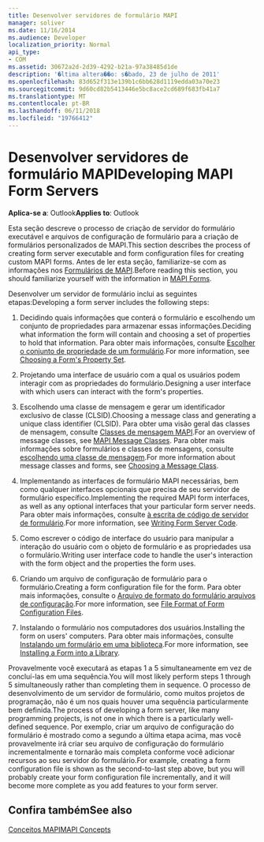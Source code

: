 ```yaml
---
title: Desenvolver servidores de formulário MAPI
manager: soliver
ms.date: 11/16/2014
ms.audience: Developer
localization_priority: Normal
api_type:
- COM
ms.assetid: 30672a2d-2d39-4292-b21a-97a38485d1de
description: '�ltima altera��o: s�bado, 23 de julho de 2011'
ms.openlocfilehash: 83d652f313e139b1c6bb628d1119edda03a70e23
ms.sourcegitcommit: 9d60cd82b5413446e5bc8ace2cd689f683fb41a7
ms.translationtype: MT
ms.contentlocale: pt-BR
ms.lasthandoff: 06/11/2018
ms.locfileid: "19766412"
---
```

# <a name="developing-mapi-form-servers"></a><span data-ttu-id="dc501-103">Desenvolver servidores de formulário MAPI</span><span class="sxs-lookup"><span data-stu-id="dc501-103">Developing MAPI Form Servers</span></span>

  
  
<span data-ttu-id="dc501-104">**Aplica-se a**: Outlook</span><span class="sxs-lookup"><span data-stu-id="dc501-104">**Applies to**: Outlook</span></span> 
  
<span data-ttu-id="dc501-105">Esta seção descreve o processo de criação de servidor do formulário executável e arquivos de configuração de formulário para a criação de formulários personalizados de MAPI.</span><span class="sxs-lookup"><span data-stu-id="dc501-105">This section describes the process of creating form server executable and form configuration files for creating custom MAPI forms.</span></span> <span data-ttu-id="dc501-106">Antes de ler esta seção, familiarize-se com as informações nos [Formulários de MAPI](mapi-forms.md).</span><span class="sxs-lookup"><span data-stu-id="dc501-106">Before reading this section, you should familiarize yourself with the information in [MAPI Forms](mapi-forms.md).</span></span>
  
<span data-ttu-id="dc501-107">Desenvolver um servidor de formulário inclui as seguintes etapas:</span><span class="sxs-lookup"><span data-stu-id="dc501-107">Developing a form server includes the following steps:</span></span>
  
1. <span data-ttu-id="dc501-108">Decidindo quais informações que conterá o formulário e escolhendo um conjunto de propriedades para armazenar essas informações.</span><span class="sxs-lookup"><span data-stu-id="dc501-108">Deciding what information the form will contain and choosing a set of properties to hold that information.</span></span> <span data-ttu-id="dc501-109">Para obter mais informações, consulte [Escolher o conjunto de propriedade de um formulário](choosing-a-form-s-property-set.md).</span><span class="sxs-lookup"><span data-stu-id="dc501-109">For more information, see [Choosing a Form's Property Set](choosing-a-form-s-property-set.md).</span></span>
    
2. <span data-ttu-id="dc501-110">Projetando uma interface de usuário com a qual os usuários podem interagir com as propriedades do formulário.</span><span class="sxs-lookup"><span data-stu-id="dc501-110">Designing a user interface with which users can interact with the form's properties.</span></span>
    
3. <span data-ttu-id="dc501-111">Escolhendo uma classe de mensagem e gerar um identificador exclusivo de classe (CLSID).</span><span class="sxs-lookup"><span data-stu-id="dc501-111">Choosing a message class and generating a unique class identifier (CLSID).</span></span> <span data-ttu-id="dc501-112">Para obter uma visão geral das classes de mensagem, consulte [Classes de mensagem MAPI](mapi-message-classes.md).</span><span class="sxs-lookup"><span data-stu-id="dc501-112">For an overview of message classes, see [MAPI Message Classes](mapi-message-classes.md).</span></span> <span data-ttu-id="dc501-113">Para obter mais informações sobre formulários e classes de mensagens, consulte [escolhendo uma classe de mensagem](choosing-a-message-class.md).</span><span class="sxs-lookup"><span data-stu-id="dc501-113">For more information about message classes and forms, see [Choosing a Message Class](choosing-a-message-class.md).</span></span>
    
4. <span data-ttu-id="dc501-114">Implementando as interfaces de formulário MAPI necessárias, bem como qualquer interfaces opcionais que precisa de seu servidor de formulário específico.</span><span class="sxs-lookup"><span data-stu-id="dc501-114">Implementing the required MAPI form interfaces, as well as any optional interfaces that your particular form server needs.</span></span> <span data-ttu-id="dc501-115">Para obter mais informações, consulte [à escrita de código de servidor de formulário](writing-form-server-code.md).</span><span class="sxs-lookup"><span data-stu-id="dc501-115">For more information, see [Writing Form Server Code](writing-form-server-code.md).</span></span> 
    
5. <span data-ttu-id="dc501-116">Como escrever o código de interface do usuário para manipular a interação do usuário com o objeto de formulário e as propriedades usa o formulário.</span><span class="sxs-lookup"><span data-stu-id="dc501-116">Writing user interface code to handle the user's interaction with the form object and the properties the form uses.</span></span>
    
6. <span data-ttu-id="dc501-117">Criando um arquivo de configuração de formulário para o formulário.</span><span class="sxs-lookup"><span data-stu-id="dc501-117">Creating a form configuration file for the form.</span></span> <span data-ttu-id="dc501-118">Para obter mais informações, consulte o [Arquivo de formato do formulário arquivos de configuração](file-format-of-form-configuration-files.md).</span><span class="sxs-lookup"><span data-stu-id="dc501-118">For more information, see [File Format of Form Configuration Files](file-format-of-form-configuration-files.md).</span></span>
    
7. <span data-ttu-id="dc501-119">Instalando o formulário nos computadores dos usuários.</span><span class="sxs-lookup"><span data-stu-id="dc501-119">Installing the form on users' computers.</span></span> <span data-ttu-id="dc501-120">Para obter mais informações, consulte [Instalando um formulário em uma biblioteca](installing-a-form-into-a-library.md).</span><span class="sxs-lookup"><span data-stu-id="dc501-120">For more information, see [Installing a Form into a Library](installing-a-form-into-a-library.md).</span></span>
    
<span data-ttu-id="dc501-121">Provavelmente você executará as etapas 1 a 5 simultaneamente em vez de concluí-las em uma sequência.</span><span class="sxs-lookup"><span data-stu-id="dc501-121">You will most likely perform steps 1 through 5 simultaneously rather than completing them in sequence.</span></span> <span data-ttu-id="dc501-122">O processo de desenvolvimento de um servidor de formulário, como muitos projetos de programação, não é um nos quais houver uma sequência particularmente bem definida.</span><span class="sxs-lookup"><span data-stu-id="dc501-122">The process of developing a form server, like many programming projects, is not one in which there is a particularly well-defined sequence.</span></span> <span data-ttu-id="dc501-123">Por exemplo, criar um arquivo de configuração do formulário é mostrado como a segundo a última etapa acima, mas você provavelmente irá criar seu arquivo de configuração do formulário incrementalmente e tornarão mais completa conforme você adicionar recursos ao seu servidor do formulário.</span><span class="sxs-lookup"><span data-stu-id="dc501-123">For example, creating a form configuration file is shown as the second-to-last step above, but you will probably create your form configuration file incrementally, and it will become more complete as you add features to your form server.</span></span>
  
## <a name="see-also"></a><span data-ttu-id="dc501-124">Confira também</span><span class="sxs-lookup"><span data-stu-id="dc501-124">See also</span></span>



[<span data-ttu-id="dc501-125">Conceitos MAPI</span><span class="sxs-lookup"><span data-stu-id="dc501-125">MAPI Concepts</span></span>](mapi-concepts.md)

